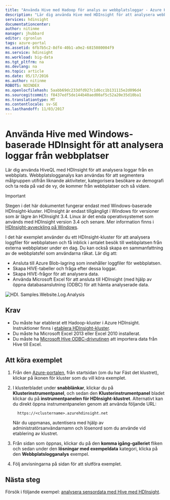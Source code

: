 ```yaml
---
title: "Använda Hive med Hadoop för analys av webbplatsloggar - Azure HDInsight | Microsoft Docs"
description: "Lär dig använda Hive med HDInsight för att analysera webbplatsloggar. Du måste använda en loggfil som indata till ett HDInsight-tabell och använda HiveQL för att fråga efter data."
services: hdinsight
documentationcenter: 
author: nitinme
manager: jhubbard
editor: cgronlun
tags: azure-portal
ms.assetid: 6fb7b5c2-8df4-40b1-a9e2-6815080004f9
ms.service: hdinsight
ms.workload: big-data
ms.tgt_pltfrm: na
ms.devlang: na
ms.topic: article
ms.date: 05/17/2016
ms.author: nitinme
ROBOTS: NOINDEX
ms.openlocfilehash: 5aabb69dc233dfd927c1d6cc1b131115e2d096d4
ms.sourcegitcommit: f8437edf5de144b40aed00af5c52a20e35d10ba1
ms.translationtype: MT
ms.contentlocale: sv-SE
ms.lasthandoff: 11/03/2017
---
```

# <a name="use-hive-with-windows-based-hdinsight-to-analyze-logs-from-websites"></a>Använda Hive med Windows-baserade HDInsight för att analysera loggar från webbplatser
Lär dig använda HiveQL med HDInsight för att analysera loggar från en webbplats. Webbplatslogganalys kan användas för att segmentera målgruppen utifrån liknande aktiviteter, kategorisera besökare av demografi och ta reda på vad de vy, de kommer från webbplatser och så vidare.

> [!IMPORTANT]
> Stegen i det här dokumentet fungerar endast med Windows-baserade HDInsight-kluster. HDInsight är endast tillgängligt i Windows för versioner som är lägre än HDInsight 3.4. Linux är det enda operativsystemet som används med HDInsight version 3.4 och senare. Mer information finns i [HDInsight-avveckling på Windows](../hdinsight-component-versioning.md#hdinsight-windows-retirement).

I det här exemplet använder du ett HDInsight-kluster för att analysera loggfiler för webbplatsen och få inblick i antalet besök till webbplatsen från externa webbplatser under en dag. Du kan också skapa en sammanfattning av de webbplatsfel som användarna råkat. Lär dig att:

* Ansluta till Azure Blob-lagring som innehåller loggfiler för webbplatsen.
* Skapa HIVE-tabeller och fråga efter dessa loggar.
* Skapa HIVE-frågor för att analysera data.
* Använda Microsoft Excel för att ansluta till HDInsight (med hjälp av öppna databasanslutning (ODBC) för att hämta analyserade data.

![HDI. Samples.Website.Log.Analysis](./media/apache-hive-analyze-website-log/hdinsight-weblogs-sample.png)

## <a name="prerequisites"></a>Krav
* Du måste har etablerat ett Hadoop-kluster i Azure HDInsight. Instruktioner finns i [etablera HDInsight-kluster](../hdinsight-hadoop-provision-linux-clusters.md).
* Du måste ha Microsoft Excel 2013 eller Excel 2010 installerat.
* Du måste ha [Microsoft Hive ODBC-drivrutinen](http://www.microsoft.com/download/details.aspx?id=40886) att importera data från Hive till Excel.

## <a name="to-run-the-sample"></a>Att köra exemplet
1. Från den [Azure-portalen](https://portal.azure.com/), från startsidan (om du har Fäst det klustret), klickar på ikonen för kluster som du vill köra exemplet.
2. I klusterbladet under **snabblänkar**, klickar du på **Klusterinstrumentpanel**, och sedan den **Klusterinstrumentpanel** bladet klickar du på **instrumentpanelen för HDInsight-klustret**. Alternativt kan du direkt öppna instrumentpanelen genom att använda följande URL:

         https://<clustername>.azurehdinsight.net

    När du uppmanas, autentisera med hjälp av administratörsanvändarnamn och lösenord som du använde vid etablering av klustret.
3. Från sidan som öppnas, klickar du på den **komma igång-galleriet** fliken och sedan under den **lösningar med exempeldata** kategori, klicka på den **Webbplatslogganalys** exempel.
4. Följ anvisningarna på sidan för att slutföra exemplet.

## <a name="next-steps"></a>Nästa steg
Försök i följande exempel: [analysera sensordata med Hive med HDInsight](apache-hive-analyze-sensor-data.md).

[hdinsight-sensor-data-sample]: ../hdinsight-use-hive-sensor-data-analysis.md
